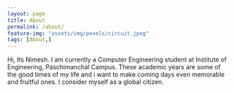 ```yaml
---
layout: page
title: About
permalink: /about/
feature-img: "assets/img/pexels/circuit.jpeg"
tags: [About,]
---
```


Hi, Its Nimesh. I am currently a Computer Engineering student at Institute of Engineering, Paschimanchal Campus. These academic years are some of the good times of my life and i want to make coming days even memorable and fruitful ones. I consider myself as a global citizen.
 
